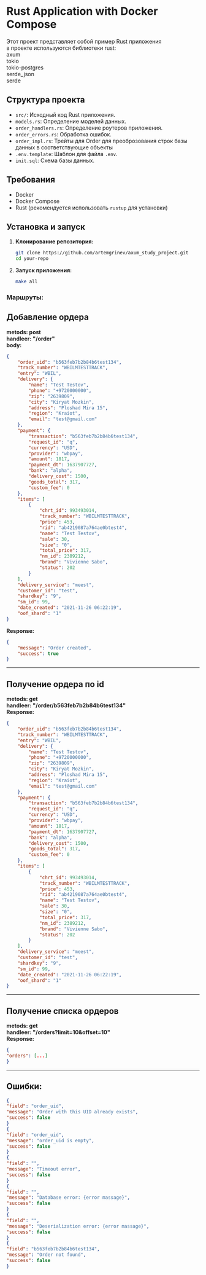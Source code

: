 # Rust Application with Docker Compose

Этот проект представляет собой пример Rust приложения  
в проекте используются библиотеки rust:  
axum  
tokio  
tokio-postgres  
serde_json  
serde

## Структура проекта

- `src/`: Исходный код Rust приложения.
- `models.rs`: Определение моделей данных.
- `order_handlers.rs`: Определение роутеров приложения.
- `order_errors.rs`: Обработка ошибок.
- `order_impl.rs`: Трейты для Order для преоброзования строк базы данных в соответствующие объекты
- `.env.template`: Шаблон для файла `.env`.
- `init.sql`: Схема базы данных.

## Требования

- Docker
- Docker Compose
- Rust (рекомендуется использовать `rustup` для установки)

## Установка и запуск

1. **Клонирование репозитория:**

   ```bash
   git clone https://github.com/artemgrinev/axum_study_project.git
   cd your-repo

2. **Запуск приложения:**
    ```bash
    make all
### Маршруты:
## Добавление ордера  
**metods: post**  
**handleer: "/order"**  
**body:**
```json
{
    "order_uid": "b563feb7b2b84b6test134",
    "track_number": "WBILMTESTTRACK",
    "entry": "WBIL",
    "delivery": {
        "name": "Test Testov",
        "phone": "+9720000000",
        "zip": "2639809",
        "city": "Kiryat Mozkin",
        "address": "Ploshad Mira 15",
        "region": "Kraiot",
        "email": "test@gmail.com"
    },
    "payment": {
        "transaction": "b563feb7b2b84b6test134",
        "request_id": "q",
        "currency": "USD",
        "provider": "wbpay",
        "amount": 1817,
        "payment_dt": 1637907727,
        "bank": "alpha",
        "delivery_cost": 1500,
        "goods_total": 317,
        "custom_fee": 0
    },
    "items": [
        {
            "chrt_id": 993493014,
            "track_number": "WBILMTESTTRACK",
            "price": 453,
            "rid": "ab4219087a764ae0btest4",
            "name": "Test Testov",
            "sale": 30,
            "size": "0",
            "total_price": 317,
            "nm_id": 2389212,
            "brand": "Vivienne Sabo",
            "status": 202
        }
    ],
    "delivery_service": "meest",
    "customer_id": "test",
    "shardkey": "9",
    "sm_id": 99,
    "date_created": "2021-11-26 06:22:19",
    "oof_shard": "1"
}
```
**Response:**  
```json
{
    "message": "Order created",
    "success": true
}
```
------------
## Получение ордера по id  
**metods: get**  
**handleer: "/order/b563feb7b2b84b6test134"**  
**Response:**  
```json
{
    "order_uid": "b563feb7b2b84b6test134",
    "track_number": "WBILMTESTTRACK",
    "entry": "WBIL",
    "delivery": {
        "name": "Test Testov",
        "phone": "+9720000000",
        "zip": "2639809",
        "city": "Kiryat Mozkin",
        "address": "Ploshad Mira 15",
        "region": "Kraiot",
        "email": "test@gmail.com"
    },
    "payment": {
        "transaction": "b563feb7b2b84b6test134",
        "request_id": "q",
        "currency": "USD",
        "provider": "wbpay",
        "amount": 1817,
        "payment_dt": 1637907727,
        "bank": "alpha",
        "delivery_cost": 1500,
        "goods_total": 317,
        "custom_fee": 0
    },
    "items": [
        {
            "chrt_id": 993493014,
            "track_number": "WBILMTESTTRACK",
            "price": 453,
            "rid": "ab4219087a764ae0btest4",
            "name": "Test Testov",
            "sale": 30,
            "size": "0",
            "total_price": 317,
            "nm_id": 2389212,
            "brand": "Vivienne Sabo",
            "status": 202
        }
    ],
    "delivery_service": "meest",
    "customer_id": "test",
    "shardkey": "9",
    "sm_id": 99,
    "date_created": "2021-11-26 06:22:19",
    "oof_shard": "1"
}
```
------------
## Получение списка ордеров  
**metods: get**  
**handleer: "/orders?limit=10&offset=10"**  
**Response:**  
```json
{
"orders": [...]
}
```
------------
## Ошибки:  
```json
{
"field": "order_uid",
"message": "Order with this UID already exists",
"success": false
}
{
"field": "order_uid",
"message": "order_uid is empty",
"success": false
}
{
"field": "",
"message": "Timeout error",
"success": false
}
{
"field": "",
"message": "Database error: {error massage}",
"success": false
}
{
"field": "",
"message": "Deserialization error: {error massage}",
"success": false
}
{
"field": "b563feb7b2b84b6test134",
"message": "Order not found",
"success": false
}
```
